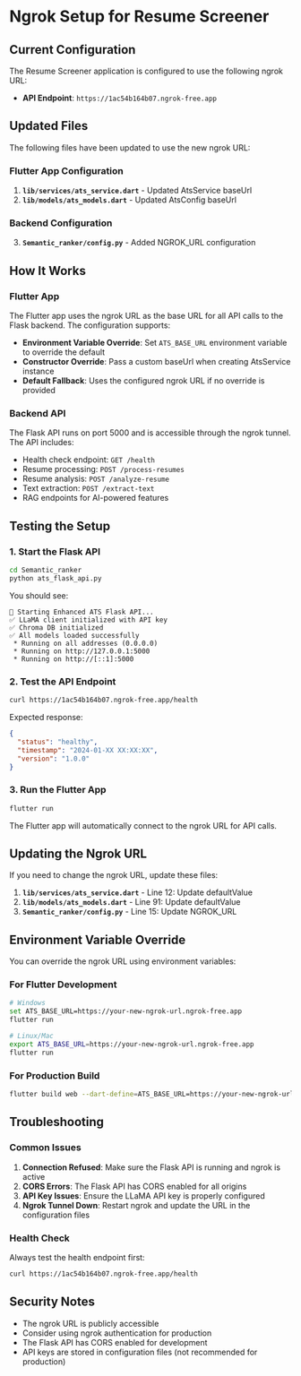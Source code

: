 # Ngrok Setup for Resume Screener

## Current Configuration

The Resume Screener application is configured to use the following ngrok URL:
- **API Endpoint**: `https://1ac54b164b07.ngrok-free.app`

## Updated Files

The following files have been updated to use the new ngrok URL:

### Flutter App Configuration
1. **`lib/services/ats_service.dart`** - Updated AtsService baseUrl
2. **`lib/models/ats_models.dart`** - Updated AtsConfig baseUrl

### Backend Configuration
3. **`Semantic_ranker/config.py`** - Added NGROK_URL configuration

## How It Works

### Flutter App
The Flutter app uses the ngrok URL as the base URL for all API calls to the Flask backend. The configuration supports:

- **Environment Variable Override**: Set `ATS_BASE_URL` environment variable to override the default
- **Constructor Override**: Pass a custom baseUrl when creating AtsService instance
- **Default Fallback**: Uses the configured ngrok URL if no override is provided

### Backend API
The Flask API runs on port 5000 and is accessible through the ngrok tunnel. The API includes:

- Health check endpoint: `GET /health`
- Resume processing: `POST /process-resumes`
- Resume analysis: `POST /analyze-resume`
- Text extraction: `POST /extract-text`
- RAG endpoints for AI-powered features

## Testing the Setup

### 1. Start the Flask API
```bash
cd Semantic_ranker
python ats_flask_api.py
```

You should see:
```
🚀 Starting Enhanced ATS Flask API...
✅ LLaMA client initialized with API key
✅ Chroma DB initialized
✅ All models loaded successfully
 * Running on all addresses (0.0.0.0)
 * Running on http://127.0.0.1:5000
 * Running on http://[::1]:5000
```

### 2. Test the API Endpoint
```bash
curl https://1ac54b164b07.ngrok-free.app/health
```

Expected response:
```json
{
  "status": "healthy",
  "timestamp": "2024-01-XX XX:XX:XX",
  "version": "1.0.0"
}
```

### 3. Run the Flutter App
```bash
flutter run
```

The Flutter app will automatically connect to the ngrok URL for API calls.

## Updating the Ngrok URL

If you need to change the ngrok URL, update these files:

1. **`lib/services/ats_service.dart`** - Line 12: Update defaultValue
2. **`lib/models/ats_models.dart`** - Line 91: Update defaultValue  
3. **`Semantic_ranker/config.py`** - Line 15: Update NGROK_URL

## Environment Variable Override

You can override the ngrok URL using environment variables:

### For Flutter Development
```bash
# Windows
set ATS_BASE_URL=https://your-new-ngrok-url.ngrok-free.app
flutter run

# Linux/Mac
export ATS_BASE_URL=https://your-new-ngrok-url.ngrok-free.app
flutter run
```

### For Production Build
```bash
flutter build web --dart-define=ATS_BASE_URL=https://your-new-ngrok-url.ngrok-free.app
```

## Troubleshooting

### Common Issues

1. **Connection Refused**: Make sure the Flask API is running and ngrok is active
2. **CORS Errors**: The Flask API has CORS enabled for all origins
3. **API Key Issues**: Ensure the LLaMA API key is properly configured
4. **Ngrok Tunnel Down**: Restart ngrok and update the URL in the configuration files

### Health Check
Always test the health endpoint first:
```bash
curl https://1ac54b164b07.ngrok-free.app/health
```

## Security Notes

- The ngrok URL is publicly accessible
- Consider using ngrok authentication for production
- The Flask API has CORS enabled for development
- API keys are stored in configuration files (not recommended for production)

